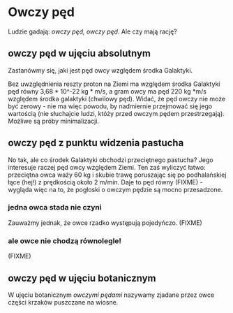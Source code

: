 # Owczy pęd

Ludzie gadają: *owczy pęd, owczy pęd*. Ale czy mają rację?

## owczy pęd w ujęciu absolutnym

Zastanówmy się, jaki jest pęd owcy względem środka Galaktyki.

Bez uwzględnienia reszty proton na Ziemi ma względem środka Galaktyki pęd równy 3,68 * 10^-22 kg * m/s, a gram owcy ma pęd 220 kg *m/s względem środka galaktyki (chwilowy pęd). Widać, że pęd owczy nie może być zerowy - nie ma więc powodu, by nadmiernie przejmować się jego wartością (nie słuchajcie ludzi, któży  przed owczym pędem przestrzegają). Możliwe są próby minimalizacji.

## owczy pęd z punktu widzenia pastucha

No tak, ale co środek Galaktyki obchodzi przeciętnego pastucha? Jego interesuje raczej pęd owcy względem Ziemi. Ten zaś wyliczyć łatwo: przeciętna owca waży 60 kg i skubie trawę poruszając się po podhalańskiej łące (hej!) z prędkością około 2 m/min. Daje to pęd równy (FIXME) - wygląda więc na to, że pogłoski o owczym pędzie są mocno przesadzone.

### jedna owca stada nie czyni

Zauważmy jednak, że owce rzadko występują pojedyńczo. (FIXME)

### ale owce nie chodzą równolegle!

(FIXME)

## owczy pęd w ujęciu botanicznym

W ujęciu botanicznym *owczymi pędami* nazywamy zjadane przez owce części krzaków puszczane na wiosne.

